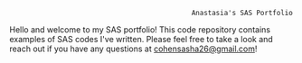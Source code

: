                                                  Anastasia's SAS Portfolio

Hello and welcome to my SAS portfolio! This code repository contains examples of SAS codes I've written. Please feel free to take a look and reach out if you have any questions at cohensasha26@gmail.com! 
